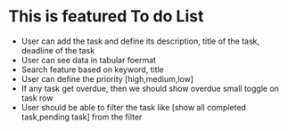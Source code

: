# This is featured To do List

- User can add the task and define its description, title of the task, deadline of the task
- User can see data in tabular foermat
- Search feature based on keyword, title
- User can define the priority [high,medium,low]
- If any task get overdue, then we should show overdue small toggle on task row
- User should be able to filter the task like [show all completed task,pending task] from the filter